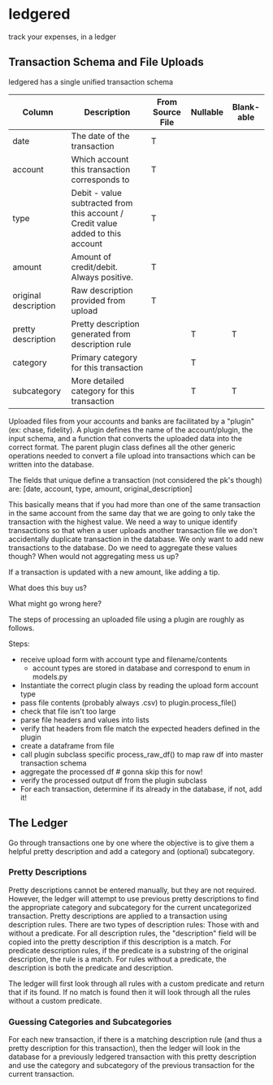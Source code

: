 # ledgered
track your expenses, in a ledger

## Transaction Schema and File Uploads

ledgered has a single unified transaction schema

| Column               | Description                                                                     | From Source File | Nullable | Blank-able |
|----------------------|---------------------------------------------------------------------------------|------------------|----------|------------|
| date                 | The date of the transaction                                                     | T                |          |            |
| account              | Which account this transaction corresponds to                                   | T                |          |            |
| type                 | Debit - value subtracted from this account / Credit value added to this account | T                |          |            |
| amount               | Amount of credit/debit. Always positive.                                        | T                |          |            |
| original description | Raw description provided from upload                                            | T                |          |            |
| pretty description   | Pretty description generated from description rule                              |                  | T        | T          |
| category             | Primary category for this transaction                                           |                  | T        |            |
| subcategory          | More detailed category for this transaction                                     |                  | T        | T          |

Uploaded files from your accounts and banks are facilitated by a "plugin" (ex: chase, fidelity). A plugin defines the
name of the account/plugin, the input schema, and a function that converts the uploaded data into the correct format.
The parent plugin class defines all the other generic operations needed to convert a file upload into transactions
which can be written into the database.

The fields that unique define a transaction (not considered the pk's though) are:
[date, account, type, amount, original_description]

This basically means that if you had more than one of the same transaction in the same account from the same day that 
we are going to only take the transaction with the highest value. We need a way to unique identify transactions so that
when a user uploads another transaction file we don't accidentally duplicate transaction in the database. We only want
to add new transactions to the database. Do we need to aggregate these values though? When would not aggregating mess
us up? 

If a transaction is updated with a new amount, like adding a tip.

What does this buy us?

What might go wrong here?

The steps of processing an uploaded file using a plugin are roughly as follows.

Steps:
- receive upload form with account type and filename/contents
  - account types are stored in database and correspond to enum in models.py
- Instantiate the correct plugin class by reading the upload form account type
- pass file contents (probably always .csv) to plugin.process_file()
- check that file isn't too large
- parse file headers and values into lists
- verify that headers from file match the expected headers defined in the plugin
- create a dataframe from file
- call plugin subclass specific process_raw_df() to map raw df into master transaction schema
- aggregate the processed df # gonna skip this for now!
- verify the processed output df from the plugin subclass
- For each transaction, determine if its already in the database, if not, add it!

## The Ledger

Go through transactions one by one where the objective is to give them a helpful pretty description and add a category
and (optional) subcategory.

### Pretty Descriptions

Pretty descriptions cannot be entered manually, but they are not required. However, the ledger will attempt to use 
previous pretty descriptions to find the appropriate category and subcategory for the current uncategorized transaction. 
Pretty descriptions are applied to a transaction using description rules. There are two types of description rules: 
Those with and without a predicate. For all description rules, the "description" field will be copied into the pretty 
description if this description is a match. For predicate description rules, if the predicate is a substring of the 
original description, the rule is a match. For rules without a predicate, the description is both the predicate and 
description.

The ledger will first look through all rules with a custom predicate and return that if its found. If no match is found
then it will look through all the rules without a custom predicate.

### Guessing Categories and Subcategories

For each new transaction, if there is a matching description rule (and thus a pretty description for this transaction),
then the ledger will look in the database for a previously ledgered transaction with this pretty description and 
use the category and subcategory of the previous transaction for the current transaction.
